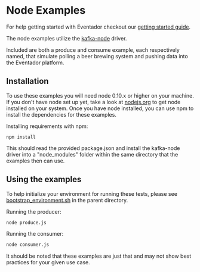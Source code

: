 # Node Examples
For help getting started with Eventador checkout our [getting started guide](http://eventador.io/getting_started_guide.html).

The node examples utilize the [kafka-node](https://github.com/SOHU-Co/kafka-node) driver.

Included are both a produce and consume example, each respectively named, that simulate polling a beer brewing system and pushing data into the Eventador platform.

## Installation

To use these examples you will need node 0.10.x or higher on your machine.  If you don't have node set up yet, take a look at [nodejs.org](https://nodejs.org/en/download/current/) to get node installed on your system.  Once you have node installed, you can use npm to install the dependencies for these examples.

Installing requirements with npm:

```
npm install
```

This should read the provided package.json and install the kafka-node driver into a "node_modules" folder within the same directory that the examples then can use.

## Using the examples

To help initialize your environment for running these tests, please see [bootstrap_environment.sh](https://github.com/Eventador/examples/blob/master/bootstrap_environment.sh) in the parent directory.  

Running the producer:

```bash
node produce.js
```

Running the consumer:

```bash
node consumer.js
```

It should be noted that these examples are just that and may not show best practices for your given use case.
